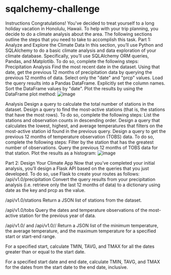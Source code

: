 # sqalchemy-challenge
Instructions Congratulations! You've decided to treat yourself to a long holiday vacation in Honolulu, Hawaii. To help with your trip planning, you decide to do a climate analysis about the area. The following sections outline the steps that you need to take to accomplish this task. Part 1: Analyze and Explore the Climate Data In this section, you’ll use Python and SQLAlchemy to do a basic climate analysis and data exploration of your climate database. Specifically, you’ll use SQLAlchemy ORM queries, Pandas, and Matplotlib. To do so, complete the following steps: Precipitation Analysis Find the most recent date in the dataset. Using that date, get the previous 12 months of precipitation data by querying the previous 12 months of data. Select only the "date" and "prcp" values. Load the query results into a Pandas DataFrame. Explicitly set the column names. Sort the DataFrame values by "date". Plot the results by using the DataFrame plot method: 
![image](https://github.com/user-attachments/assets/2e49702b-05ea-46f1-a958-7f9c4b1da176)


Analysis Design a query to calculate the total number of stations in the dataset. Design a query to find the most-active stations (that is, the stations that have the most rows). To do so, complete the following steps: List the stations and observation counts in descending order. Design a query that calculates the lowest, highest, and average temperatures that filters on the most-active station id found in the previous query. Design a query to get the previous 12 months of temperature observation (TOBS) data. To do so, complete the following steps: Filter by the station that has the greatest number of observations. Query the previous 12 months of TOBS data for that station. Plot the results as a histogram:
![image](https://github.com/user-attachments/assets/d12a8ac8-fa03-4be3-b499-ea7e99d33a30)


Part 2: Design Your Climate App Now that you’ve completed your initial analysis, you’ll design a Flask API based on the queries that you just developed. To do so, use Flask to create your routes as follows: /api/v1.0/precipitation Convert the query results from your precipitation analysis (i.e. retrieve only the last 12 months of data) to a dictionary using date as the key and prcp as the value.

/api/v1.0/stations Return a JSON list of stations from the dataset.

/api/v1.0/tobs Query the dates and temperature observations of the most-active station for the previous year of data.

/api/v1.0/ and /api/v1.0// Return a JSON list of the minimum temperature, the average temperature, and the maximum temperature for a specified start or start-end range.

For a specified start, calculate TMIN, TAVG, and TMAX for all the dates greater than or equal to the start date.

For a specified start date and end date, calculate TMIN, TAVG, and TMAX for the dates from the start date to the end date, inclusive.
